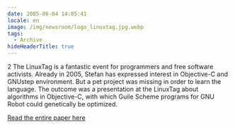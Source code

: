 ```yaml
---
date: 2005-06-04 14:05:41
locale: en
image: /img/newsroom/logo_linuxtag.jpg.webp
tags:
  - Archive
hideHeaderTitle: true
---
```

2 The LinuxTag is a fantastic event for programmers and free software activists.  Already in 2005, Stefan has expressed interest in Objective-C and GNUstep environment. But a pet project was missing in order to learn the language. The outcome was a presentation at the LinuxTag about algorithms in Objective-C, with which Guile Scheme programs for GNU Robot could genetically be optimized. 

[Read the entire paper here](http://www.free-it.org/archiv/talks_2005/paper-11061/paper-11061-de.pdf)
